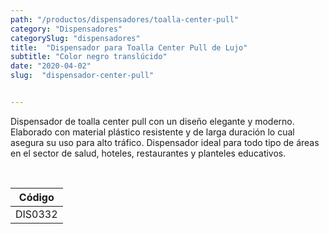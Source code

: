 ```yaml
---
path: "/productos/dispensadores/toalla-center-pull"
category: "Dispensadores"
categorySlug: "dispensadores"
title:  "Dispensador para Toalla Center Pull de Lujo"
subtitle: "Color negro translúcido"
date: "2020-04-02"
slug:  "dispensador-center-pull"


---
```

Dispensador de toalla center pull con un diseño elegante y moderno. Elaborado con material plástico resistente y de larga duración lo cual asegura su uso para alto tráfico. Dispensador ideal para todo tipo de áreas en el sector de salud, hoteles, restaurantes y planteles educativos.


<br>
<table class="min-w-full md:min-w-0 divide-y-0 divide-gray-200">
          <thead class=" bg-white">
            <tr>
              <th scope="col" class="px-6 text-center text-xs font-medium text-blue-500 uppercase tracking-wider">
                Código
              </th>
            </tr>
          </thead>
          <tbody>
            <tr class="bg-gray-400">
              <td class="px-6 py-4 whitespace-nowrap text-sm text-gray-700 text-center">
              DIS0332
              </td>
            </tr> 
          </tbody>
        </table>



